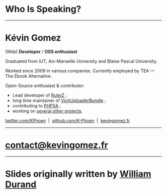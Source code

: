 # Who Is Speaking?

---

# Kévin Gomez

(Web) **Developer** / **OSS enthusiast**

Graduated from IUT, Aix-Marseille University and Blaise Pascal University.

Worked since 2009 in various companies. Currently employed by TEA — The Ebook
Alternative.

Open-Source enthusiast & contributor:

* Lead developer of [RulerZ](https://github.com/K-Phoen/rulerz) ;
* long time maintainer of [VichUploaderBundle](https://github.com/dustin10/VichUploaderBundle/) ;
* contributing to [PHPSA](https://github.com/ovr/phpsa) ;
* working on [several other projects](https://github.com/K-Phoen).

<p class="center">
    <i class="fa fa-twitter"></i> <a href="https://twitter.com/KPhoen">twitter.com/KPhoen</a>
    &nbsp;|&nbsp;
    <i class="fa fa-github"></i> <a href="https://github.com/K-Phoen">github.com/K-Phoen</a>
    &nbsp;|&nbsp;
    <i class="fa fa-globe"></i> <a href="http://www.kevingomez.fr">kevingomez.fr</a>
</p>

---

# [contact@kevingomez.fr](mailto:contact@kevingomez.fr)

---

# Slides originally written by [William Durand](http://williamdurand.fr/)
